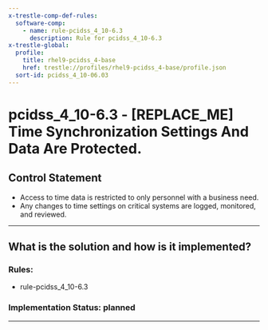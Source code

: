 ```yaml
---
x-trestle-comp-def-rules:
  software-comp:
    - name: rule-pcidss_4_10-6.3
      description: Rule for pcidss_4_10-6.3
x-trestle-global:
  profile:
    title: rhel9-pcidss_4-base
    href: trestle://profiles/rhel9-pcidss_4-base/profile.json
  sort-id: pcidss_4_10-06.03
---
```


# pcidss_4_10-6.3 - \[REPLACE_ME\] Time Synchronization Settings And Data Are Protected.

## Control Statement

- Access to time data is restricted to only personnel with a business need.
- Any changes to time settings on critical systems are logged, monitored, and reviewed.

______________________________________________________________________

## What is the solution and how is it implemented?

<!-- For implementation status enter one of: implemented, partial, planned, alternative, not-applicable -->

<!-- Note that the list of rules under ### Rules: is read-only and changes will not be captured after assembly to JSON -->

<!-- Add control implementation description here for control: pcidss_4_10-6.3 -->

### Rules:

  - rule-pcidss_4_10-6.3

### Implementation Status: planned

______________________________________________________________________
